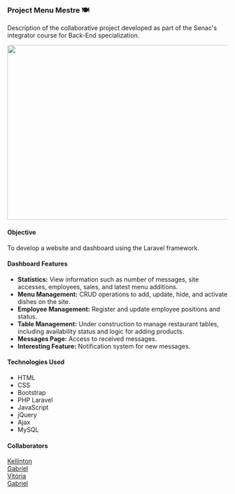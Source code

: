 ### Project Menu Mestre 🍽️

Description of the collaborative project developed as part of the Senac's integrator course for Back-End specialization.
<p>

<img width="800" height="400" src="/to_readme/dashboardIMG.png">

</p>

#### Objective
To develop a website and dashboard using the Laravel framework.

#### Dashboard Features
- **Statistics:** View information such as number of messages, site accesses, employees, sales, and latest menu additions.
- **Menu Management:** CRUD operations to add, update, hide, and activate dishes on the site.
- **Employee Management:** Register and update employee positions and status.
- **Table Management:** Under construction to manage restaurant tables, including availability status and logic for adding products.
- **Messages Page:** Access to received messages.
- **Interesting Feature:** Notification system for new messages.

#### Technologies Used
- HTML
- CSS
- Bootstrap
- PHP Laravel
- JavaScript
- jQuery
- Ajax
- MySQL

#### Collaborators

<div style="display: flex; align-items: center;">
  <a href="https://github.com/Kellinton">Kellinton</a>
</div>
<div style="display: flex; align-items: center;">
  <a href="https://github.com/gabrixlfernando">Gabriel</a>
</div>
<div style="display: flex; align-items: center;">
  <a href="https://github.com/vitoriapereiraa">Vitória</a>
</div>
<div style="display: flex; align-items: center;">
  <a href="#">Gabriel</a>
</div>
